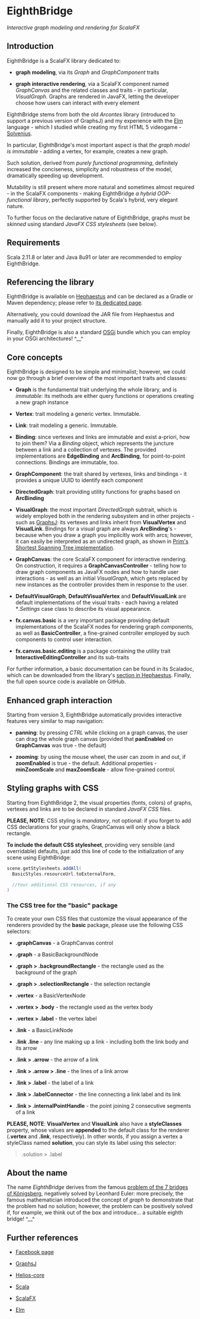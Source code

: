 # EighthBridge

*Interactive graph modeling and rendering for ScalaFX*


## Introduction


EighthBridge is a ScalaFX library dedicated to:

* **graph modeling**, via its *Graph* and *GraphComponent* traits

* **graph interactive rendering**, via a ScalaFX component named *GraphCanvas* and the related classes and traits - in particular, *VisualGraph*. Graphs are rendered in JavaFX, letting the developer choose how users can interact with every element


EighthBridge stems from both the old *Arcontes* library (introduced to support a previous version of GraphsJ) and my experience with the [Elm](http://elm-lang.org/) language - which I studied while creating my first HTML 5 videogame - [Solvenius](http://gianlucacosta.info/solvenius/).

In particular, EighthBridge's most important aspect is that *the graph model is immutable* - adding a vertex, for example, creates a new graph.

Such solution, derived from *purely functional programming*, definitely increased the conciseness, simplicity and robustness of the model, dramatically speeding up development.

Mutability is still present where more natural and sometimes almost required - in the ScalaFX components - making EighthBridge *a hybrid OOP-functional library*, perfectly supported by Scala's hybrid, very elegant nature.

To further focus on the declarative nature of EighthBridge, graphs must be *skinned* using standard *JavaFX CSS stylesheets* (see below).


## Requirements

Scala 2.11.8 or later and Java 8u91 or later are recommended to employ EighthBridge.


## Referencing the library

EighthBridge is available on [Hephaestus](https://bintray.com/giancosta86/Hephaestus) and can be declared as a Gradle or Maven dependency; please refer to [its dedicated page](https://bintray.com/giancosta86/Hephaestus/EighthBridge).

Alternatively, you could download the JAR file from Hephaestus and manually add it to your project structure.

Finally, EighthBridge is also a standard [OSGi](http://www.slideshare.net/giancosta86/introduction-to-osgi-56290394) bundle which you can employ in your OSGi architectures! ^\_\_^


## Core concepts

EighthBridge is designed to be simple and minimalist; however, we could now go through a brief overview of the most important traits and classes:

* **Graph** is the fundamental trait underlying the whole library, and is *immutable*: its methods are either query functions or operations creating a new graph instance

* **Vertex**: trait modeling a generic vertex. Immutable.

* **Link**: trait modeling a generic. Immutable.

* **Binding**: since vertexes and links are immutable and exist a-priori, how to join them? Via a *Binding* object, which represents the juncture between a link and a collection of vertexes. The provided implementations are **EdgeBinding** and **ArcBinding**, for point-to-point connections. Bindings are immutable, too.

* **GraphComponent**: the trait shared by vertexes, links and bindings - it provides a unique UUID to identify each component

* **DirectedGraph**: trait providing utility functions for graphs based on **ArcBinding**

* **VisualGraph**: the most important *DirectedGraph* subtrait, which is widely employed both in the rendering subsystem and in other projects - such as [GraphsJ](https://github.com/giancosta86/GraphsJ): its vertexes and links inherit from **VisualVertex** and **VisualLink**. Bindings for a visual graph are always **ArcBinding**'s - because when you draw a graph you implicitly work with arcs; however, it can easily be interpreted as an undirected graph, as shown in [Prim's Shortest Spanning Tree implementation](https://github.com/giancosta86/GraphsJ-scenarios).

* **GraphCanvas**: the core ScalaFX component for interactive rendering. On construction, it requires a **GraphCanvasController** - telling how to draw graph components as JavaFX nodes and how to handle user interactions - as well as an initial *VisualGraph*, which gets replaced by new instances as the controller provides them in response to the user.

* **DefaultVisualGraph**, **DefaultVisualVertex** and **DefaultVisualLink** are default implementations of the visual traits - each having a related **.*Settings** case class to describe its visual appearance.

* **fx.canvas.basic** is a very important package providing default implementations of the ScalaFX nodes for rendering graph components, as well as **BasicController**, a fine-grained controller employed by such components to control user interaction.

* **fx.canvas.basic.editing** is a package containing the utility trait **InteractiveEditingController** and its sub-traits

For further information, a basic documentation can be found in its Scaladoc, which can be downloaded from the library's [section in Hephaestus](https://bintray.com/giancosta86/Hephaestus/EighthBridge). Finally, the full open source code is available on GitHub.


## Enhanced graph interaction

Starting from version 3, EighthBridge automatically provides interactive features very similar to map navigation:

* **panning**: by pressing *CTRL* while clicking on a graph canvas, the user can drag the whole graph canvas (provided that **panEnabled** on **GraphCanvas** was true - the default)

* **zooming**: by using the mouse wheel, the user can zoom in and out, if **zoomEnabled** is true - the default. Additional properties - **minZoomScale** and **maxZoomScale** - allow fine-grained control.



## Styling graphs with CSS

Starting from EighthBridge 2, the visual properties (fonts, colors) of graphs, vertexes and links are to be declared in standard *JavaFX CSS* files.

**PLEASE, NOTE**: CSS styling is *mandatory*, not optional: if you forget to add CSS declarations for your graphs, GraphCanvas will only show a black rectangle.

**To include the default CSS stylesheet**, providing very sensible (and overridable) defaults, just add this line of code to the initialization of any scene using EighthBridge:

```scala
scene.getStylesheets.addAll(
  BasicStyles.resourceUrl.toExternalForm,

  //Your additional CSS resources, if any
)
```

### The CSS tree for the "basic" package

To create your own CSS files that customize the visual appearance of the renderers provided by the **basic** package, please use the following CSS selectors:

* **.graphCanvas** - a GraphCanvas control

* **.graph** - a BasicBackgroundNode

* **.graph > .backgroundRectangle** - the rectangle used as the background of the graph

* **.graph > .selectionRectangle** - the selection rectangle

* **.vertex** - a BasicVertexNode

* **.vertex > .body** - the rectangle used as the vertex body

* **.vertex > .label** - the vertex label

* **.link** - a BasicLinkNode

* **.link .line** - any line making up a link - including both the link body and its arrow

* **.link > .arrow** - the arrow of a link

* **.link > .arrow > .line** - the lines of a link arrow

* **.link > .label** - the label of a link

* **.link > .labelConnector** - the line connecting a link label and its link

* **.link > .internalPointHandle** - the point joining 2 consecutive segments of a link


**PLEASE, NOTE**: **VisualVertex** and **VisualLink** also have a **styleClasses** property, whose values are **appended** to the default class for the renderer (**.vertex** and **.link**, respectively). In other words, if you assign a vertex a styleClass named **solution**, you can style its label using this selector:

> .solution > .label


## About the name

The name *EighthBridge* derives from the famous [problem of the 7 bridges of Königsberg](https://en.wikipedia.org/wiki/Seven_Bridges_of_K%C3%B6nigsberg), negatively solved by Leonhard Euler: more precisely, the famous mathematician introduced the concept of *graph* to demonstrate that the problem had no solution; however, the problem can be positively solved if, for example, we think out of the box and introduce... a suitable eighth bridge! ^\_\_^


## Further references

* [Facebook page](https://www.facebook.com/EighthBridge-190637781313301)

* [GraphsJ](https://github.com/giancosta86/GraphsJ)

* [Helios-core](https://github.com/giancosta86/Helios-core)

* [Scala](http://scala-lang.org/)

* [ScalaFX](http://scalafx.org/)

* [Elm](http://elm-lang.org/)
